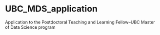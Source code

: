 # UBC_MDS_application
Application to the Postdoctoral Teaching and Learning Fellow–UBC Master of Data Science program
